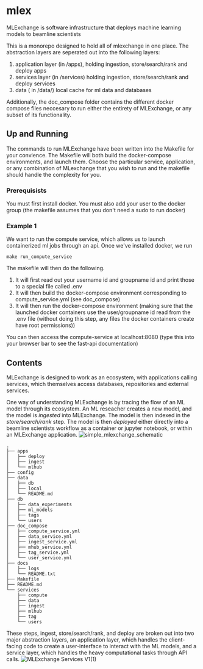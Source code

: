 # mlex
MLExchange is software infrastructure that deploys machine learning models to beamline scientists

This is a monorepo designed to hold all of mlexchange in one place. The abstraction layers are seperated out into the following layers:
1. application layer (in /apps), holding ingestion, store/search/rank and deploy apps
2. services layer (in /services) holding ingestion, store/search/rank and deploy services
3. data ( in /data/) local cache for ml data and databases

Additionally, the doc_compose folder contains the different docker compose files neccesary to run either the entirety of MLExchange, or any subset of its functionality.

## Up and Running

The commands to run MLExchange have been written into the Makefile for your convience. The Makefile will both build the docker-compose environments, and launch them. Choose the particular service, application, or any combination of MLexchange that you wish to run and the makefile should handle the complexity for you.

### Prerequisists
You must first install docker. You must also add your user to the docker group (the makefile assumes that you don't need a sudo to run docker)

### Example 1
We want to run the compute service, which allows us to launch containerized ml jobs through an api. Once we've installed docker, we run
```
make run_compute_service
```
The makefile will then do the following. 
1. It will first read out your username id and groupname id and print those to a special file called .env
2. It will then build the docker-compose environment corresponding to compute_service.yml (see doc_compose)
3. It will then run the docker-compose environment (making sure that the launched docker containers use the user/groupname id read from the .env file (without doing this step, any files the docker containers create have root permissions))

You can then access the compute-service at localhost:8080 (type this into your browser bar to see the fast-api documentation)


## Contents

MLExchange is designed to work as an ecosystem, with applications calling services, which themselves access databases, repositories and external services.

One way of understanding MLExchange is by tracing the flow of an ML model through its ecosystem. An ML reseacher creates a new model, and the model is *ingested* into MLExchange. The model is then indexed in the *store/search/rank* step. The model is then *deployed* either directly into a beamline scientists workflow as a container or jupyter notebook, or within an MLExchange application.
![simple_mlexchange_schematic](https://user-images.githubusercontent.com/990372/124203769-4d2ff100-da92-11eb-891a-6a9c6becc51c.png)
```
.
├── apps
│   ├── deploy
│   ├── ingest
│   └── mlhub
├── config
├── data
│   ├── db
│   ├── local
│   └── README.md
├── db
│   ├── data_experiments
│   ├── ml_models
│   ├── tags
│   └── users
├── doc_compose
│   ├── compute_service.yml
│   ├── data_service.yml
│   ├── ingest_service.yml
│   ├── mhub_service.yml
│   ├── tag_service.yml
│   └── user_service.yml
├── docs
│   ├── logs
│   └── README.txt
├── Makefile
├── README.md
└── services
    ├── compute
    ├── data
    ├── ingest
    ├── mlhub
    ├── tag
    └── users
```
These steps, ingest, store/search/rank, and deploy are broken out into two major abstraction layers, an application layer, which handles the client-facing code to create a user-interface to interact with the ML models, and a service layer, which handles the heavy computational tasks through API calls.
![MLExchange Services V1(1)](https://user-images.githubusercontent.com/990372/124203604-f32f2b80-da91-11eb-82f4-2198389f9318.png)


